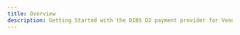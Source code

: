 ```yaml
---
title: Overview
description: Getting Started with the DIBS D2 payment provider for Vendr, the eCommerce solution for Umbraco v8+
---
```


<work-in-progress />